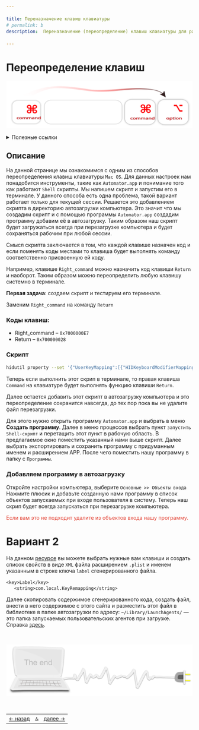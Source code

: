 ```yaml
---

title: Переназначение клавиш клавиатуры
# permalink: b
description:  Переназначение (переопределение) клавиш клавиатуры для раскладок Mac OS

---
```



<div class="navi"><nav id="navi"><!-- js --></nav></div>

# Переопределение клавиш

<span id="buki-img" class="img" onclick="imgResize()">![remaping](assets/svg/key-remaps.svg)</span>


<details>
  <summary>Полезные ссылки</summary>
  <p>Коды клавиш можно узнать <a href="https://developer.apple.com/library/archive/technotes/tn2450/_index.html#//apple_ref/doc/uid/DTS40017618-CH1-TNTAG8">здесь.</a></p>
 
  <p></p>

</details>

## Описание
На данной странице мы ознакомимся с одним из способов переопределения клавиш клавиатуры `Mac OS`. 
Для данных настроек нам понадобится инструменты, такие как `Automator.app` и понимание того как работают `Shell` скрипты. Мы напишем скрипт и запустим его в терминале. У данного способа есть одна проблема, такой вариант работает только для текущей сессии. Решается это добавлением скрипта в директорию автозагрузки компьютера. Это значит что мы создадим скрипт и с помощью программы `Automator.app` создадим программу добавим её в автозагрузку. Таким образом наш скрипт будет загружаться всегда при перезагрузке компьютера и будет сохраняться рабочим при любой сессии.

 Смысл скрипта заключается в том, что каждой клавише назначен код и если поменять коды местами то клавиша будет выполнять команду соответственно присвоенную ей коду. 
 
 Например, клавише `Right_command` можно назначить код клавиши `Return` и наоборот. Таким образом можно переопределить любую клавишу системно в терминале.

 **Первая задача**: создаем скрипт и тестируем его терминале.

Заменим `Right_command` на команду `Return`

### Коды клавиш:

* Right_command –  `0x7000000E7`
* Return – `0x700000028`

### Скрипт

```sh
hidutil property --set '{"UserKeyMapping":[{"HIDKeyboardModifierMappingSrc": 0x7000000E7,"HIDKeyboardModifierMappingDst": 0x700000028}]}'
```

Теперь если выполнить этот скрип в терминале, то правая клавиша `Command` на клавиатуре будет выполнять функцию клавиши `Return`. 

Далее остается добавить этот скрипт в автозагрузку компьютера и это переопределение сохранится навсегда, до тех пор пока вы не удалите файл перезагрузки. 

Для этого нужно открыть программу `Automator.app` и выбрать в меню **Создать программу**. Далее в меню процессов выбрать пункт `запустить Shell-скрипт` и перетащить этот пункт в рабочую область. В предлагаемое окно поместить указанный нами выше скрипт. Далее выбрать экспортировать и сохранить программу с придуманным именем и расширением APP. После чего поместить нашу программу в папку с `Программы`.

### Добавляем программу в автозагрузку

Откройте настройки компьютера, выберите  `Основные >> Объекты входа` Нажмите плюсик и добавьте созданную нами программу в список объектов запускаемых при входе пользователя в систему. Теперь наш скрип будет всегда запускаться при перезагрузке компьютера.

<span style="color: #e34234;"> Если вам это не подходит удалите из объектов входа нашу программу.

# Вариант 2

 На данном [ресурсе](https://hidutil-generator.netlify.app/) вы можете выбрать нужные вам клавиши и создать список свойств в виде `XML` файла расширением `.plist` и именем указанным в строке ключа `label` сгенерированного файла.

 ```plist
<key>Label</key>
    <string>com.local.KeyRemapping</string>
 ```
 Далее скопировать содержимое сгенерированного кода, создать файл, внести в него содержимое с этого сайта и разместить этот файл в библиотеке в папке автозагрузки по адресу:
 `~/Library/LaunchAgents/` — это папка запускаемых пользовательских агентов при загрузке. Справка [здесь](https://developer.apple.com/library/archive/documentation/MacOSX/Conceptual/BPSystemStartup/Chapters/CreatingLaunchdJobs.html).


<br>


<span id="comp-end-img" class="img" onclick="imgResize()">![img](assets/svg/comp-end.svg)</span>

<script src="assets/js/navi.js"></script>
<!--ystm_start-->
<br>

 |||| 
 |:---|:---:|---:| 
 [← назад](kakw-colors.md)|[ 🔝 ](#)|[далее →](nash-ncal.md) 

 <br>
<!--ystm_end-->
